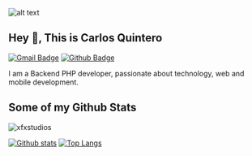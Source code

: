 ![alt text](https://technosoftacademy.io/wp-content/uploads/2018/08/web-developement-banner.png)

## Hey 👋, This is Carlos Quintero
[![Gmail Badge](https://img.shields.io/badge/-info.fxstudios@gmail.com-c14438?style=flat&logo=Gmail&logoColor=white&link=mailto:info.fxstudios@gmail.com)](mailto:info.fxstudios@gmail.com) [![Github Badge](https://img.shields.io/badge/-xfxstudios-grey?style=flat&logo=github&logoColor=white&link=https://github.com/xfxstudios/)](https://www.github.com/xfxstudios/) 


<p align='left'>I am a Backend PHP developer, passionate about technology, web and mobile development.</p>

## Some of my Github Stats
<p align=left> <img src=https://komarev.com/ghpvc/?username=xfxstudios alt=xfxstudios /> </p>

[![Github stats](https://github-readme-stats.vercel.app/api?username=xfxstudios&show_icons=true&include_all_commits=true)](https://github.com/xfxstudios/github-readme-stats)
[![Top Langs](https://github-readme-stats.vercel.app/api/top-langs/?username=xfxstudios&layout=compact)](https://github.com/xfxstudios/github-readme-stats)
